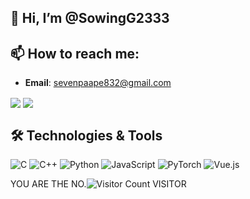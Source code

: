 ## 👋 Hi, I’m @SowingG2333
## 📫 How to reach me:
- **Email**: sevenpaape832@gmail.com

<img   align="center" src="https://github-readme-stats.vercel.app/api?username=SowingG2333&locale=ja&line_height=33&show_icons=true&hide=&theme=&rank_icon=default"/>

<img   align="center" src="https://github-readme-stats.vercel.app/api/top-langs/?username=SowingG2333&locale=ja&line_height=33&theme=&langs_count=5"/>

## 🛠 Technologies & Tools
![C](https://img.shields.io/badge/c-%2300599C.svg?style=for-the-badge&logo=c&logoColor=white)
![C++](https://img.shields.io/badge/c++-%2300599C.svg?style=for-the-badge&logo=c%2B%2B&logoColor=white)
![Python](https://img.shields.io/badge/python-%2314354C.svg?style=for-the-badge&logo=python&logoColor=white)
![JavaScript](https://img.shields.io/badge/javascript-%23323330.svg?style=for-the-badge&logo=javascript&logoColor=%23F7DF1E)
![PyTorch](https://img.shields.io/badge/pytorch-%23EE4C2C.svg?style=for-the-badge&logo=pytorch&logoColor=white)
![Vue.js](https://img.shields.io/badge/vuejs-%2335495e.svg?style=for-the-badge&logo=vue.js&logoColor=%234FC08D)

YOU ARE THE NO.![Visitor Count](https://profile-counter.glitch.me/{SowingG2333}/count.svg) VISITOR
